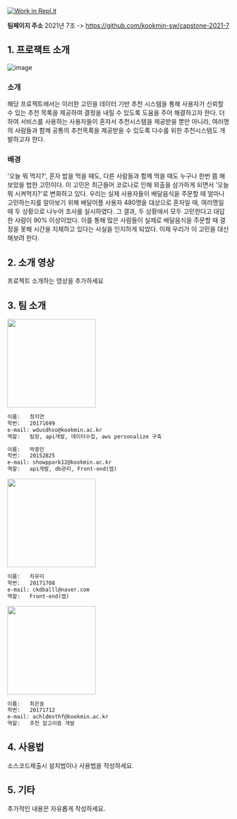 [![Work in Repl.it](https://classroom.github.com/assets/work-in-replit-14baed9a392b3a25080506f3b7b6d57f295ec2978f6f33ec97e36a161684cbe9.svg)](https://classroom.github.com/online_ide?assignment_repo_id=350772&assignment_repo_type=GroupAssignmentRepo)


**팀페이지 주소** 2021년 7조 -> https://github.com/kookmin-sw/capstone-2021-7

## 1. 프로잭트 소개
![image](https://user-images.githubusercontent.com/28581506/113533270-7a424400-9608-11eb-8d37-2df600ed9afd.png)


### 소개
해당 프로젝트에서는 이러한 고민을 데이터 기반 추천 시스템을 통해 사용자가 신뢰할 수 있는 추천 목록을 제공하여 결정을 내릴 수 있도록 도움을 주어 해결하고자 한다. 더하여 서비스를 사용하는 사용자들이 혼자서 추천시스템을 제공받을 뿐만 아니라, 여러명의 사람들과 함께 공통의 추천목록을 제공받을 수 있도록 다수를 위한 추천시스템도 개발하고자 한다.

### 배경
'오늘 뭐 먹지?', 혼자 밥을 먹을 때도, 다른 사람들과 함께 먹을 때도 누구나 한번 쯤 해보았을 법한 고민이다. 이 고민은 최근들어 코로나로 인해 외출을 삼가하게 되면서 '오늘 뭐 시켜먹지?'로 변화하고 있다. 우리는 실제 사용자들이 배달음식을 주문할 때 얼마나 고민하는지를 알아보기 위해 배달어플 사용자 480명을 대상으로 혼자일 때, 여러명일 때 두 상황으로 나누어 조사를 실시하였다. 그 결과, 두 상황에서 모두 고민한다고 대답한 사람이 90% 이상이었다. 이를 통해 많은 사람들이 실제로 배달음식을 주문할 때 결정을 못해 시간을 지체하고 있다는 사실을 인지하게 되었다. 이제 우리가 이 고민을 대신 해보려 한다. 


## 2. 소개 영상

프로젝트 소개하는 영상을 추가하세요


## 3. 팀 소개

<img src = "https://user-images.githubusercontent.com/28581506/113861003-ae249180-97e1-11eb-8575-2e5ad80be2c7.jpg" width="200px">

```markdown
이름:   정지연
학번:   20171699
e-mail: wdusdhso@kookmin.ac.kr
역할:   팀장, api개발, 데이터수집, aws personalize 구축
```

```markdown
이름:   박종민
학번:   20152825
e-mail: showppark12@kookmin.ac.kr
역할:   api개발, db관리, Front-end(앱)
```

<img src = "https://user-images.githubusercontent.com/28581506/113860511-1626a800-97e1-11eb-95f7-c8a8f6497b3a.jpg" width="200px">

```markdown
이름:   차유미
학번:   20171708
e-mail: ckdballl@naver.com
역할:   Front-end(앱)
```

<img src = "https://user-images.githubusercontent.com/28581506/113861083-c4325200-97e1-11eb-84dc-61e27ce1b471.jpg" width="200px">

```markdown
이름:   최은솔
학번:   20171712
e-mail: achldmsthf@kookmin.ac.kr
역할:   추천 알고리즘 개발
```


## 4. 사용법

소스코드제출시 설치법이나 사용법을 작성하세요.


## 5. 기타

추가적인 내용은 자유롭게 작성하세요.
